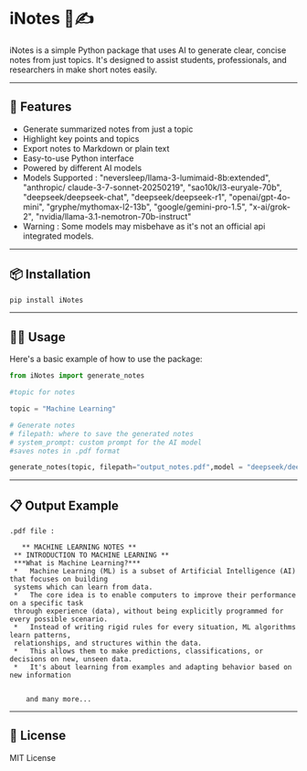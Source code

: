 # iNotes 🧠✍️

iNotes is a simple Python package that uses AI to generate clear, concise notes from just topics. It's designed to assist students, professionals, and researchers in make short notes easily.

---

## 🚀 Features

- Generate summarized notes from just a topic
- Highlight key points and topics  
- Export notes to Markdown or plain text  
- Easy-to-use Python interface  
- Powered by different AI models  
- Models Supported : "neversleep/llama-3-lumimaid-8b:extended", "anthropic/ claude-3-7-sonnet-20250219",
    "sao10k/l3-euryale-70b", "deepseek/deepseek-chat", "deepseek/deepseek-r1",
    "openai/gpt-4o-mini", "gryphe/mythomax-l2-13b", "google/gemini-pro-1.5",
    "x-ai/grok-2", "nvidia/llama-3.1-nemotron-70b-instruct"
- Warning : Some models may misbehave as it's not an official api integrated models. 
---

## 📦 Installation

```bash
pip install iNotes
```
---

## 🧑‍💻 Usage

Here's a basic example of how to use the package:

```python
from iNotes import generate_notes

#topic for notes

topic = "Machine Learning"

# Generate notes 
# filepath: where to save the generated notes
# system_prompt: custom prompt for the AI model
#saves notes in .pdf format

generate_notes(topic, filepath="output_notes.pdf",model = "deepseek/deepseek-r1",  system_prompt="You are an AI notes maker which makes notes on the basis of given prompt. Keep Headings and subheadings bold and stylish.")
```

---

## 📋 Output Example

```
.pdf file :

   ** MACHINE LEARNING NOTES **
 ** INTRODUCTION TO MACHINE LEARNING **
 ***What is Machine Learning?***
 *   Machine Learning (ML) is a subset of Artificial Intelligence (AI) that focuses on building
 systems which can learn from data.
 *   The core idea is to enable computers to improve their performance on a specific task
 through experience (data), without being explicitly programmed for every possible scenario.
 *   Instead of writing rigid rules for every situation, ML algorithms learn patterns,
 relationships, and structures within the data.
 *   This allows them to make predictions, classifications, or decisions on new, unseen data.
 *   It's about learning from examples and adapting behavior based on new information


    and many more...
```

---

## 📜 License

MIT License
